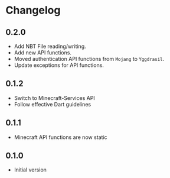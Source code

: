 # Changelog

## 0.2.0

- Add NBT File reading/writing.
- Add new API functions.
- Moved authentication API functions from `Mojang` to `Yggdrasil`.
- Update exceptions for API functions.

## 0.1.2

- Switch to Minecraft-Services API
- Follow effective Dart guidelines

## 0.1.1

- Minecraft API functions are now static

## 0.1.0

- Initial version
